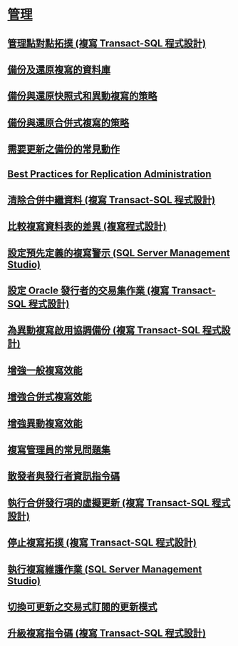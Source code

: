 # [管理](administration-replication.md)
## [管理點對點拓撲 (複寫 Transact-SQL 程式設計)](administer-a-peer-to-peer-topology-replication-transact-sql-programming.md)
## [備份及還原複寫的資料庫](back-up-and-restore-replicated-databases.md)
## [備份與還原快照式和異動複寫的策略](strategies-for-backing-up-and-restoring-snapshot-and-transactional-replication.md)
## [備份與還原合併式複寫的策略](strategies-for-backing-up-and-restoring-merge-replication.md)
## [需要更新之備份的常見動作](common-actions-requiring-an-updated-backup.md)
## [Best Practices for Replication Administration](best-practices-for-replication-administration.md)
## [清除合併中繼資料 (複寫 Transact-SQL 程式設計)](clean-up-merge-metadata-replication-transact-sql-programming.md)
## [比較複寫資料表的差異 (複寫程式設計)](compare-replicated-tables-for-differences-replication-programming.md)
## [設定預先定義的複寫警示 (SQL Server Management Studio)](configure-predefined-replication-alerts-sql-server-management-studio.md)
## [設定 Oracle 發行者的交易集作業 (複寫 Transact-SQL 程式設計)](configure-the-transaction-set-job-for-an-oracle-publisher.md)
## [為異動複寫啟用協調備份 (複寫 Transact-SQL 程式設計)](enable-coordinated-backups-for-transactional-replication.md)
## [增強一般複寫效能](enhance-general-replication-performance.md)
## [增強合併式複寫效能](enhance-merge-replication-performance.md)
## [增強異動複寫效能](enhance-transactional-replication-performance.md)
## [複寫管理員的常見問題集](frequently-asked-questions-for-replication-administrators.md)
## [散發者與發行者資訊指令碼](distributor-and-publisher-information-script.md)
## [執行合併發行項的虛擬更新 (複寫 Transact-SQL 程式設計)](perform-a-dummy-update-for-a-merge-article-replication-transact-sql-programming.md)
## [停止複寫拓撲 (複寫 Transact-SQL 程式設計)](quiesce-a-replication-topology-replication-transact-sql-programming.md)
## [執行複寫維護作業 (SQL Server Management Studio)](run-replication-maintenance-jobs-sql-server-management-studio.md)
## [切換可更新之交易式訂閱的更新模式](switch-between-update-modes-for-an-updatable-transactional-subscription.md)
## [升級複寫指令碼 (複寫 Transact-SQL 程式設計)](upgrade-replication-scripts-replication-transact-sql-programming.md)
